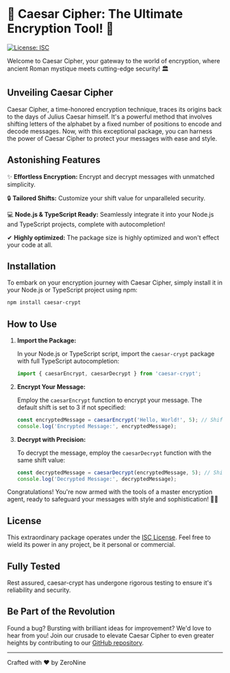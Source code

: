 # 🚀 Caesar Cipher: The Ultimate Encryption Tool! 🚀

[![License: ISC](https://img.shields.io/badge/License-ISC-blue.svg)](https://opensource.org/licenses/ISC)

Welcome to Caesar Cipher, your gateway to the world of encryption, where ancient Roman mystique meets cutting-edge security! 🏛️

## Unveiling Caesar Cipher

Caesar Cipher, a time-honored encryption technique, traces its origins back to the days of Julius Caesar himself. It's a powerful method that involves shifting letters of the alphabet by a fixed number of positions to encode and decode messages. Now, with this exceptional package, you can harness the power of Caesar Cipher to protect your messages with ease and style.

## Astonishing Features

✨ **Effortless Encryption:** Encrypt and decrypt messages with unmatched simplicity.

🔒 **Tailored Shifts:** Customize your shift value for unparalleled security.
<!-- 🌐 **Alphabet Agnostic:** Compatible with any alphabet, not limited to English. -->
💻 **Node.js & TypeScript Ready:** Seamlessly integrate it into your Node.js and TypeScript projects, complete with autocompletion!

✔ **Highly optimized:** The package size is highly optimized and won't effect your code at all.

## Installation

To embark on your encryption journey with Caesar Cipher, simply install it in your Node.js or TypeScript project using npm:

```bash
npm install caesar-crypt
```

## How to Use

1. **Import the Package:**

   In your Node.js or TypeScript script, import the `caesar-crypt` package with full TypeScript autocompletion:

   ```typescript
   import { caesarEncrypt, caesarDecrypt } from 'caesar-crypt';
   ```

2. **Encrypt Your Message:**

   Employ the `caesarEncrypt` function to encrypt your message. The default shift is set to 3 if not specified:

   ```typescript
   const encryptedMessage = caesarEncrypt('Hello, World!', 5); // Shift by 5 positions
   console.log('Encrypted Message:', encryptedMessage);
   ```

3. **Decrypt with Precision:**

   To decrypt the message, employ the `caesarDecrypt` function with the same shift value:

   ```typescript
   const decryptedMessage = caesarDecrypt(encryptedMessage, 5); // Shift by 5 positions
   console.log('Decrypted Message:', decryptedMessage);
   ```

Congratulations! You're now armed with the tools of a master encryption agent, ready to safeguard your messages with style and sophistication! 🕵️‍♂️

## License

This extraordinary package operates under the [ISC License](https://opensource.org/licenses/ISC). Feel free to wield its power in any project, be it personal or commercial.

## Fully Tested

Rest assured, caesar-crypt has undergone rigorous testing to ensure it's reliability and security.

## Be Part of the Revolution

Found a bug? Bursting with brilliant ideas for improvement? We'd love to hear from you! Join our crusade to elevate Caesar Cipher to even greater heights by contributing to our [GitHub repository](https://github.com/gitgud5/caesar-crypt).

---
Crafted with ❤️ by ZeroNine